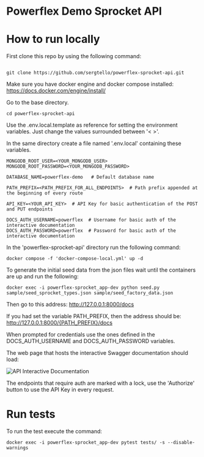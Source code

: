 # Powerflex Demo Sprocket API

# How to run locally
First clone this repo by using the following command:

````

git clone https://github.com/sergtello/powerflex-sprocket-api.git

````

Make sure you have docker engine and docker compose installed: 
https://docs.docker.com/engine/install/

Go to the base directory.
````
cd powerflex-sprocket-api
````

Use the .env.local.template as reference for setting the environment variables.
Just change the values surrounded between '< >'.

In the same directory create a file named '.env.local' containing these variables.

````
MONGODB_ROOT_USER=<YOUR_MONGODB_USER>
MONGODB_ROOT_PASSWORD=<YOUR_MONGODB_PASSWORD>

DATABASE_NAME=powerflex-demo   # Default database name

PATH_PREFIX=<PATH_PREFIX_FOR_ALL_ENDPOINTS>  # Path prefix appended at the beginning of every route

API_KEY=<YOUR_API_KEY>  # API Key for basic authentication of the POST and PUT endpoints

DOCS_AUTH_USERNAME=powerflex  # Username for basic auth of the interactive documentation
DOCS_AUTH_PASSWORD=powerflex  # Password for basic auth of the interactive documentation

````

In the 'powerflex-sprocket-api' directory run the following command:
````
docker compose -f 'docker-compose-local.yml' up -d
````

To generate the initial seed data from the json files wait until the containers are up and run the following: 
````
docker exec -i powerflex-sprocket_app-dev python seed.py sample/seed_sprocket_types.json sample/seed_factory_data.json
````

Then go to this address:
http://127.0.0.1:8000/docs

If you had set the variable PATH_PREFIX, then the address should be: http://127.0.0.1:8000/{PATH_PREFIX}/docs


When prompted for credentials use the ones defined in the DOCS_AUTH_USERNAME and DOCS_AUTH_PASSWORD variables.

The web page that hosts the interactive Swagger documentation should load:

![API Interactive Documentation](https://i.imgur.com/3WiPgKQ.png)

The endpoints that require auth are marked with a lock, use the 'Authorize' button to use the API Key in every request. 

# Run tests
To run the test execute the command:
````
docker exec -i powerflex-sprocket_app-dev pytest tests/ -s --disable-warnings
````
